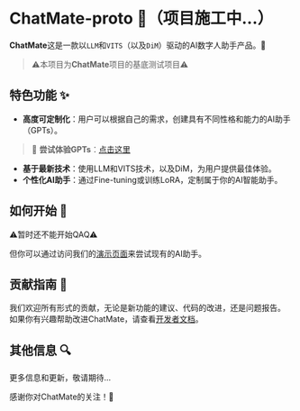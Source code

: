 # ChatMate-proto 🤖（项目施工中...）

**ChatMate**这是一款以`LLM`和`VITS`（以及`DiM`）驱动的AI数字人助手产品。🚀

> ⚠️本项目为**ChatMate**项目的基底测试项目⚠️

## 特色功能 ✨

- **高度可定制化**：用户可以根据自己的需求，创建具有不同性格和能力的AI助手（GPTs）。
> 🌟 **尝试体验GPTs**：[点击这里](https://gpt.yucheng.life/market)
- **基于最新技术**：使用LLM和VITS技术，以及DiM，为用户提供最佳体验。
- **个性化AI助手**：通过Fine-tuning或训练LoRA，定制属于你的AI智能助手。

## 如何开始 🤯

⚠️暂时还不能开始QAQ⚠
 
 但你可以通过访问我们的[演示页面](https://gpt.yucheng.life/)来尝试现有的AI助手。

## 贡献指南 🤝

我们欢迎所有形式的贡献，无论是新功能的建议、代码的改进，还是问题报告。
如果你有兴趣帮助改进ChatMate，请查看[开发者文档](https://github.com/SynopAI/ChatMate/blob/main/docs/Dev-doc.md)。


## 其他信息 🔍

更多信息和更新，敬请期待...

感谢你对ChatMate的关注！💖